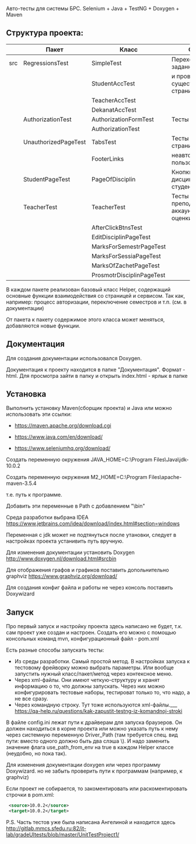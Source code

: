 Авто-тесты для системы БРС. 
Selenium + Java + TestNG + Doxygen + Maven

Структура проекта:
--------------------------

|	| Пакет			| Класс			| Описание
|------|-----------------------|-----------------------|--------------------------------------|
|src	| RegressionsTest	| SimpleTest		| Переход по заранее заданным ссылкам
|	|			| StudentAccTest	| и проверка существования этих страниц
|	|			| TeacherAccTest	|
|	|			| DekanatAccTest	|
|	| AuthorizationTest	| AuthorizationFormTest	| Тесты авторизации
|	|			| AuthorizationTest	||
|	| UnauthorizedPageTest	| TabsTest		| Тесты элементов на странице для
|	|			| FooterLinks		| неавторизированного пользователя
|	| StudentPageTest	| 	PageOfDisciplin		| Кнопки на странице дисциплины у студента |
| | TeacherTest | TeacherTest | Тесты для преподовательского аккаунта на кнопки и оценки |
| | | AfterClickBtnsTest |
| | | EditDisciplinPageTest |
| | | MarksForSemestrPageTest |
| | | MarksForSessiaPageTest |
| | | MarksOfZachetPageTest |
| | | ProsmotrDisciplinPageTest |



В каждом пакете реализован базовый класс Helper, содержащий основные функции взаимодействия со страницей и сервисом. Так как, например: процесс авторизации, переключение семестров и т.п. (см. в документации)

От пакета к пакету содержимое этого класса может меняться, добавляются новые функции.

Документация
----------------
Для создания документации использовался Doxygen.

Документация к проекту находится в папке "Документация". Формат - html.
Для просмотра зайти в папку и открыть index.html - ярлык в папке

Установка
--------------
Выполнить установку Maven(сборщик проекта) и Java
или можно использовать эти ссылки:

* https://maven.apache.org/download.cgi

* https://www.java.com/en/download/

* https://www.seleniumhq.org/download/

Создать переменную окружения JAVA_HOME=C:\Program Files\Java\jdk-10.0.2

Создать переменную окружения M2_HOME=C:\Program Files\apache-maven-3.5.4

т.е. путь к программе.

Добавить эти переменные в Path с добавлением "\bin"

Среда разработки выбрана IDEA https://www.jetbrains.com/idea/download/index.html#section=windows

Переменная с jdk может не подтянуться после утановки, следует в настройках проекта устанивить путь вручную.

Для изменения документации установить Doxygen http://www.doxygen.nl/download.html#srcbin

Для отображения графов и графиков поставить допольнительно graphviz https://www.graphviz.org/download/

Для создания конфиг файла и работы не через консоль поставить Doxywizard

Запуск
--------
Про первый запуск и настройку проекта здесь написано не будет, т.к. сам проект уже создан и настроен. Создать его можно с помощью консольных команд mvn, конфигурационный файл - pom.xml

Есть разные способы запускать тесты:
* Из среды разработки. Самый простой метод. В настройках запуска к тестовому фрейворку можно выбрать параметры. Или вообще запустить нужный класс/пакет/метод через контексное меню.
* Через xml-файлы. Они имеют четкую-структуру и хранят информацию о то, что должны запускать. Через них можно конфигурировать тестовые наборы, тестироват только то, что надо, а не все сразу.
* Через командную строку. Тут тоже используются xml-файлы.___
https://qa-help.ru/questions/kak-zapustit-testng-iz-komandnoj-stroki

В файле config.ini лежат пути к драйверам для запуска браузеров. Он должен находиться в корне проекта или можно указать путь к нему через системную переменную Driver_Path (там требуется спец. вид пути: вместо одного должно быть два слэша \\). И надо заменить значение флага use_path_from_env на true в каждом Helper классе (неудобно, но пока так).

Для изменения документации doxygen <config file> или через программу Doxywizard. но не забыть проверить пути к программам (например, к graphviz)

Если проект не собирается, то закоментировать или раскоментировать строчки в pom.xml:
```xml
 <source>10.0.2</source>
 <target>10.0.2</target>
```

 
P.S. Часть тестов уже была написана Ангелиной и находится здесь 
http://gitlab.mmcs.sfedu.ru:82/it-lab/gradeUItests/blob/master/UnitTestProject1/
